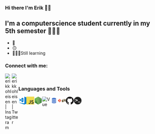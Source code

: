 ### Hi there I'm Erik 👋🏼

## I'm a computerscience student currently in my 5th semester 🧑🏼‍💻
- 💩
- 🙃
- 🧑🏼‍💻Still learning


### Connect with me: 
[<img align="left" alt="erikkohleisen | Instagram" width="22px" src="https://cdn.jsdelivr.net/npm/simple-icons@v3/icons/instagram.svg" />][instagram]
[<img align="left" alt="erikkohleisen | Twitter" width="22px" src="https://cdn.jsdelivr.net/npm/simple-icons@v3/icons/twitter.svg" />][twitter]

<br/>

### Languages and Tools
<img align="left" alt="Visual Studio Code" width="26px" src="https://raw.githubusercontent.com/github/explore/80688e429a7d4ef2fca1e82350fe8e3517d3494d/topics/visual-studio-code/visual-studio-code.png" />
<img align="left" alt="JavaScript" width="26px" src="https://raw.githubusercontent.com/github/explore/80688e429a7d4ef2fca1e82350fe8e3517d3494d/topics/javascript/javascript.png" />
<img align="left" alt="Node.js" width="26px" src="https://raw.githubusercontent.com/github/explore/80688e429a7d4ef2fca1e82350fe8e3517d3494d/topics/nodejs/nodejs.png" />
<img align="left" alt="Vue" width="26px" src="https://vuejs.org/images/logo.png">
<img align="left" alt="SQL" width="26px" src="https://raw.githubusercontent.com/github/explore/80688e429a7d4ef2fca1e82350fe8e3517d3494d/topics/sql/sql.png" />
<img align="left" alt="Git" width="26px" src="https://raw.githubusercontent.com/github/explore/80688e429a7d4ef2fca1e82350fe8e3517d3494d/topics/git/git.png" />
<img align="left" alt="GitHub" width="26px" src="https://raw.githubusercontent.com/github/explore/78df643247d429f6cc873026c0622819ad797942/topics/github/github.png" />
<img align="left" alt="Terminal" width="26px" src="https://raw.githubusercontent.com/github/explore/80688e429a7d4ef2fca1e82350fe8e3517d3494d/topics/terminal/terminal.png" />

<br/>
<br/>

[instagram]: http://www.instagram.com/erikkohleisen
[twitter]: https://twitter.com/erikkohleisen